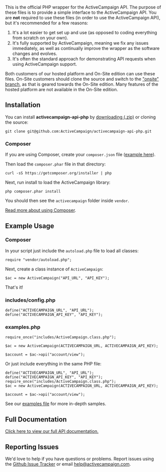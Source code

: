 This is the official PHP wrapper for the ActiveCampaign API. The purpose of these files is to provide a simple interface to the ActiveCampaign API. You are **not** required to use these files (in order to use the ActiveCampaign API), but it's recommended for a few reasons:

1. It's a lot easier to get set up and use (as opposed to coding everything from scratch on your own).
2. It's fully supported by ActiveCampaign, meaning we fix any issues immediately, as well as continually improve the wrapper as the software changes and evolves.
3. It's often the standard approach for demonstrating API requests when using ActiveCampaign support.

Both customers of our hosted platform and On-Site edition can use these files. On-Site customers should clone the source and switch to the <a href="https://github.com/ActiveCampaign/activecampaign-api-php/tree/onsite">"onsite" branch</a>, as that is geared towards the On-Site edition. Many features of the hosted platform are not available in the On-Site edition.

## Installation

You can install **activecampaign-api-php** by [downloading (.zip)](https://github.com/ActiveCampaign/activecampaign-api-php/zipball/master) or cloning the source:

`git clone git@github.com:ActiveCampaign/activecampaign-api-php.git`

### Composer

If you are using Composer, create your `composer.json` file ([example here](examples-composer/composer.json)).

Then load the `composer.phar` file in that directory:

`curl -sS https://getcomposer.org/installer | php`

Next, run install to load the ActiveCampaign library:

`php composer.phar install`

You should then see the `activecampaign` folder inside `vendor`.

[Read more about using Composer](https://getcomposer.org/doc/).

## Example Usage

### Composer

In your script just include the `autoload.php` file to load all classes:

`require "vendor/autoload.php";`

Next, create a class instance of `ActiveCampaign`:

`$ac = new ActiveCampaign("API_URL", "API_KEY");`

That's it!

### includes/config.php

	define("ACTIVECAMPAIGN_URL", "API_URL");
	define("ACTIVECAMPAIGN_API_KEY", "API_KEY");

### examples.php

	require_once("includes/ActiveCampaign.class.php");

	$ac = new ActiveCampaign(ACTIVECAMPAIGN_URL, ACTIVECAMPAIGN_API_KEY);

	$account = $ac->api("account/view");

Or just include everything in the same PHP file:

	define("ACTIVECAMPAIGN_URL", "API_URL");
	define("ACTIVECAMPAIGN_API_KEY", "API_KEY");
	require_once("includes/ActiveCampaign.class.php");
	$ac = new ActiveCampaign(ACTIVECAMPAIGN_URL, ACTIVECAMPAIGN_API_KEY);

	$account = $ac->api("account/view");

See our [examples file](examples.php) for more in-depth samples.

## Full Documentation

[Click here to view our full API documentation.](http://activecampaign.com/api)

## Reporting Issues

We'd love to help if you have questions or problems. Report issues using the [Github Issue Tracker](https://github.com/ActiveCampaign/activecampaign-api-php/issues) or email help@activecampaign.com.